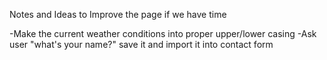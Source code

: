 Notes and Ideas to Improve the page if we have time

-Make the current weather conditions into proper upper/lower casing
-Ask user "what's your name?" save it and import it into contact form